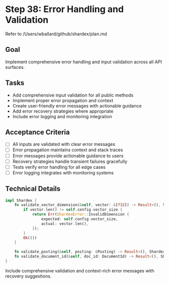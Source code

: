 # Step 38: Error Handling and Validation

Refer to /Users/wballard/github/shardex/plan.md

## Goal
Implement comprehensive error handling and input validation across all API surfaces.

## Tasks
- Add comprehensive input validation for all public methods
- Implement proper error propagation and context
- Create user-friendly error messages with actionable guidance
- Add error recovery strategies where appropriate
- Include error logging and monitoring integration

## Acceptance Criteria
- [ ] All inputs are validated with clear error messages
- [ ] Error propagation maintains context and stack traces
- [ ] Error messages provide actionable guidance to users
- [ ] Recovery strategies handle transient failures gracefully
- [ ] Tests verify error handling for all edge cases
- [ ] Error logging integrates with monitoring systems

## Technical Details
```rust
impl Shardex {
    fn validate_vector_dimension(&self, vector: &[f32]) -> Result<(), ShardexError> {
        if vector.len() != self.config.vector_size {
            return Err(ShardexError::InvalidDimension {
                expected: self.config.vector_size,
                actual: vector.len(),
            });
        }
        Ok(())
    }
    
    fn validate_posting(&self, posting: &Posting) -> Result<(), ShardexError>;
    fn validate_document_id(&self, doc_id: DocumentId) -> Result<(), ShardexError>;
}
```

Include comprehensive validation and context-rich error messages with recovery suggestions.